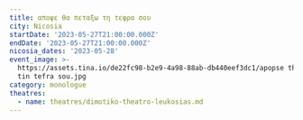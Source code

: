 ```yaml
---
title: αποψε θα πεταξω τη τεφρα σου
city: Nicosia
startDate: '2023-05-27T21:00:00.000Z'
endDate: '2023-05-27T21:00:00.000Z'
nicosia_dates: '2023-05-28'
event_image: >-
  https://assets.tina.io/de22fc98-b2e9-4a98-88ab-db440eef3dc1/apopse tha petaxw
  tin tefra sou.jpg
category: monologue
theatres:
  - name: theatres/dimotiko-theatro-leukosias.md
---
```


